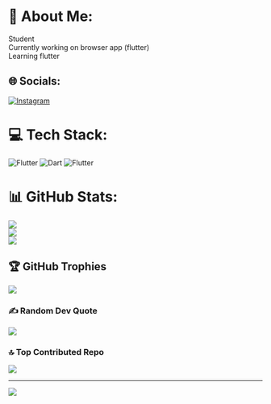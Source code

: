 # 💫 About Me:
Student<br>Currently working on browser app (flutter)<br>Learning flutter


## 🌐 Socials:
[![Instagram](https://img.shields.io/badge/Instagram-%23E4405F.svg?logo=Instagram&logoColor=white)](https://instagram.com/ansh_sx) 

# 💻 Tech Stack:
![Flutter](https://img.shields.io/badge/Flutter-%2302569B.svg?style=for-the-badge&logo=Flutter&logoColor=white) ![Dart](https://img.shields.io/badge/dart-%230175C2.svg?style=for-the-badge&logo=dart&logoColor=white) ![Flutter](https://img.shields.io/badge/Flutter-%2302569B.svg?style=for-the-badge&logo=Flutter&logoColor=white)
# 📊 GitHub Stats:
![](https://github-readme-stats.vercel.app/api?username=ansh-sx&theme=dark&hide_border=false&include_all_commits=false&count_private=false)<br/>
![](https://github-readme-streak-stats.herokuapp.com/?user=ansh-sx&theme=dark&hide_border=false)<br/>
![](https://github-readme-stats.vercel.app/api/top-langs/?username=ansh-sx&theme=dark&hide_border=false&include_all_commits=false&count_private=false&layout=compact)

## 🏆 GitHub Trophies
![](https://github-profile-trophy.vercel.app/?username=ansh-sx&theme=radical&no-frame=true&no-bg=false&margin-w=4)

### ✍️ Random Dev Quote
![](https://quotes-github-readme.vercel.app/api?type=horizontal&theme=radical)

### 🔝 Top Contributed Repo
![](https://github-contributor-stats.vercel.app/api?username=ansh-sx&limit=5&theme=dark&combine_all_yearly_contributions=true)

---
[![](https://visitcount.itsvg.in/api?id=ansh-sx&icon=2&color=0)](https://visitcount.itsvg.in)

<!-- Proudly created with GPRM ( https://gprm.itsvg.in ) -->
